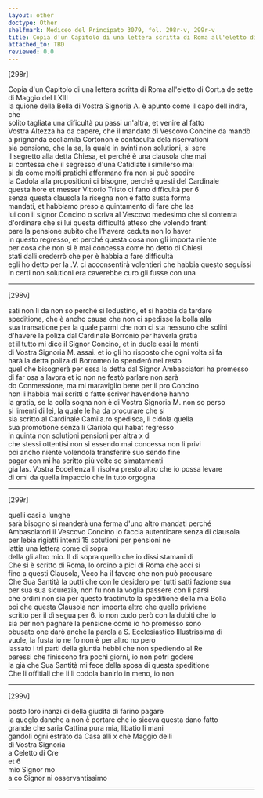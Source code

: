 ```yaml
---
layout: other
doctype: Other
shelfmark: Mediceo del Principato 3079, fol. 298r-v, 299r-v
title: Copia d'un Capitolo di una lettera scritta di Roma all'eletto di Cort.a de sette di Maggio del LXIII
attached_to: TBD
reviewed: 0.0
---
```


[298r]  
  
  
Copia d'un Capitolo di una lettera scritta di Roma all'eletto di Cort.a de sette  
di Maggio del LXIII  
la quione della Bella di Vostra Signoria A. è apunto come il capo dell indra, che  
solito tagliata una dificultà pu passi un'altra, et venire al fatto  
Vostra Altezza ha da capere, che il mandato di Vescovo Concine da mandò  
a prignanda eccliamila Cortonon è confacultà dela riservationi  
sia pensione, che la sa, la quale in avinti non solutioni, si sere  
il segretto alla detta Chiesa, et perché è una clausola che mai  
si contessa che il segresso d'una Catidiate i similerso mai  
si da come molti pratichi affermano fra non si può spedire  
la Cadola alla propositioni ci bisogne, perché questi del Cardinale  
questa hore et messer Vittorio Tristo ci fano difficultà per 6  
senza questa clausola la risegna non è fatto susta forma  
mandati, et habbiamo preso a quintamento di fare che las  
lui con il signor Concino o scriva al Vescovo medesimo che si contenta  
d'ordinare che si lui questa difficultà atteso che volendo franti  
pare la pensione subito che l'havera ceduta non lo haver  
in questo regresso, et perché questa cosa non gli importa niente  
per cosa che non si è mai concessa come ho detto di Chiesi  
stati dalli crederrò che per è habbia a fare difficultà  
egli ho detto per la .V. ci acconsentirà volentieri che habbia questo seguissi  
in certi non solutioni era caverebbe curo gli fusse con una  
  
---  

[298v]  
  
  
sati non li da non so perché si lodustino, et si habbia da tardare  
speditione, che è ancho causa che non ci spedisse la bolla alla  
sua transatione per la quale parmi che non ci sta nessuno che solini  
d'havere la poliza dal Cardinale Borronio per haverla gratia  
et il tutto mi dice il Signor Concino, et in duole essi la menti  
di Vostra Signoria M. assai. et io gli ho risposto che ogni volta si fa  
harà la detta poliza di Borromeo io spenderò nel resto  
quel che bisognerà per essa la detta dal Signor Ambasciatori ha promesso  
di far osa a lavora et io non ne festò parlare non sarà  
do Conmessione, ma mi maraviglio bene per il pro Concino  
non li habbia mai scritti o fatte scriver havendone hanno  
la gratia, se la colla sogna non è di Vostra Signoria M. non so perso  
si limenti di lei, la quale le ha da procurare che si  
sia scritto al Cardinale Camila.ro spedisca, li cidola quella  
sua promotione senza li Clariola qui habat regresso  
in quinta non solutioni pensioni per altra x di  
che stessi ottentisi non si essendo mai concessa non li privi  
poi ancho niente volendola transferire suo sendo fine  
pagar con mi ha scritto più volte so simatamenti  
gia las. Vostra Eccellenza li risolva presto altro che io possa levare  
di omi da quella impaccio che in tuto orgogna  
  
---  

[299r]  
  
  
quelli casi a lunghe  
sarà bisogno si manderà una ferma d'uno altro mandati perché  
Ambasciatori il Vescovo Concino lo faccia autenticare senza di clausola  
per lebia rigiatti intenti 15 sotutioni per pensioni ne  
lattia una lettera come di sopra  
della gli altro mio. Il di sopra quello che io dissi stamani di  
Che si è scritto di Roma, lo ordino a pici di Roma che acci si  
fino a questi Clausola, Veco ha il favore che non può procusare  
Che Sua Santità la putti che con le desidero per tutti satti fazione sua  
per sua sua sicurezia, non fu non la voglia passere con li parsi  
che ordini non sia per questo tractinuto la speditione della mia Bolla  
poi che questa Clausola non importa altro che quello priviene  
scritto per il dì segua per 6. io non cudo però con la dubiti che lo  
sia per non paghare la pensione come io ho promesso sono  
obusato one darò anche la parola a S. Ecclesiastico Illustrissima di  
vuole, la fusta io ne fo non è per altro no pero  
lassato i tri parti della giuntia hebbi che non spediendo al Re  
paressi che finiscono fra pochi giorni, io non potri godere  
la già che Sua Santità mi fece della sposa di questa speditione  
Che li offitiali che li li codola banirlo in meno, io non  
  
---  

[299v]  
  
  
posto loro inanzi di della giudita di farino pagare  
la queglo danche a non è portare che io siceva questa dano fatto  
grande che saria Cattina pura mia, libatio li mani  
gandoli ogni estrato da Casa alli x che Maggio delli  
di Vostra Signoria  
a Celetto di Cre  
et 6  
mio Signor mo  
a co Signor ni osservantissimo  
  
---  

